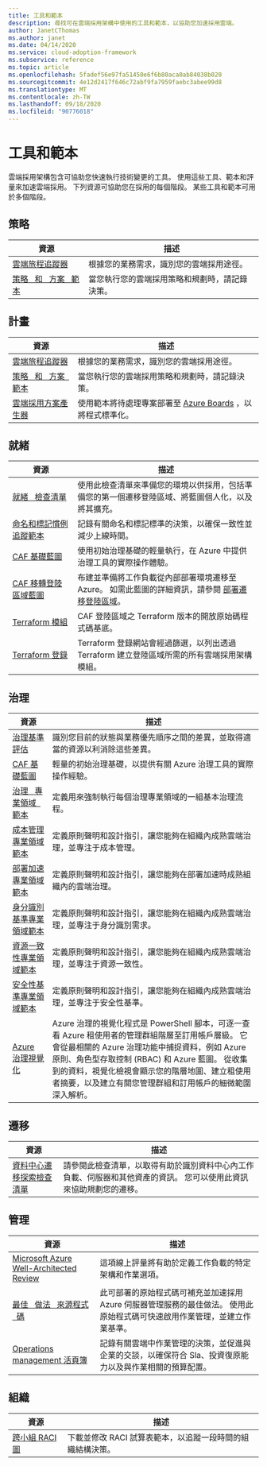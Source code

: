 ```yaml
---
title: 工具和範本
description: 尋找可在雲端採用架構中使用的工具和範本，以協助您加速採用雲端。
author: JanetCThomas
ms.author: janet
ms.date: 04/14/2020
ms.service: cloud-adoption-framework
ms.subservice: reference
ms.topic: article
ms.openlocfilehash: 5fadef56e97fa51450e6f6b80aca0ab84038b020
ms.sourcegitcommit: 4e12d2417f646c72abf9fa7959faebc3abee99d8
ms.translationtype: MT
ms.contentlocale: zh-TW
ms.lasthandoff: 09/18/2020
ms.locfileid: "90776018"
---
```

# <a name="tools-and-templates"></a>工具和範本

雲端採用架構包含可協助您快速執行技術變更的工具。 使用這些工具、範本和評量來加速雲端採用。 下列資源可協助您在採用的每個階段。 某些工具和範本可用於多個階段。

## <a name="strategy"></a>策略

| 資源 | 描述 |
|----------|-------------|
| [雲端旅程追蹤器](/assessments/?id=cloud-journey-tracker&mode=pre-assessment) | 根據您的業務需求，識別您的雲端採用途徑。 |
| [策略 &nbsp; 和 &nbsp; 方案 &nbsp; 範本](https://raw.githubusercontent.com/microsoft/CloudAdoptionFramework/master/plan/cloud-adoption-framework-strategy-and-plan-template.docx) | 當您執行您的雲端採用策略和規劃時，請記錄決策。 |

## <a name="plan"></a>計畫

| 資源 | 描述 |
|----------|-------------|
| [雲端旅程追蹤器](/assessments/?id=cloud-journey-tracker&mode=pre-assessment) | 根據您的業務需求，識別您的雲端採用途徑。 |
| [策略 &nbsp; 和 &nbsp; 方案 &nbsp; 範本](https://raw.githubusercontent.com/microsoft/CloudAdoptionFramework/master/plan/cloud-adoption-framework-strategy-and-plan-template.docx) | 當您執行您的雲端採用策略和規劃時，請記錄決策。 |
| [雲端採用方案產生器](../plan/template.md) | 使用範本將待處理專案部署至 [Azure Boards](/azure/devops/boards/get-started/what-is-azure-boards) ，以將程式標準化。 |

## <a name="ready"></a>就緒

| 資源 | 描述 |
|----------|-------------|
| [就緒 &nbsp; 檢查清單](https://raw.githubusercontent.com/Microsoft/CloudAdoptionFramework/master/ready/readiness-checklist.docx) | 使用此檢查清單來準備您的環境以供採用，包括準備您的第一個遷移登陸區域、將藍圖個人化，以及將其擴充。 |
| [命名和標記慣例追蹤範本](https://raw.githubusercontent.com/microsoft/CloudAdoptionFramework/master/ready/naming-and-tagging-conventions-tracking-template.xlsx) | 記錄有關命名和標記標準的決策，以確保一致性並減少上線時間。 |
| [CAF 基礎藍圖](https://github.com/Microsoft/CloudAdoptionFramework/tree/master/ready/migration-landing-zone-governance) | 使用初始治理基礎的輕量執行，在 Azure 中提供治理工具的實際操作體驗。 |
| [CAF 移轉登陸區域藍圖](https://github.com/Microsoft/CloudAdoptionFramework/tree/master/ready/migration-landing-zone) | 布建並準備將工作負載從內部部署環境遷移至 Azure。 如需此藍圖的詳細資訊，請參閱 [部署遷移登陸區域](../ready/landing-zone/migrate-landing-zone.md)。 |
| [Terraform 模組](../ready/landing-zone/terraform-landing-zone.md) | CAF 登陸區域之 Terraform 版本的開放原始碼程式碼基底。 |
| [Terraform 登錄](https://registry.terraform.io/search?q=aztfmod) | Terraform 登錄網站會經過篩選，以列出透過 Terraform 建立登陸區域所需的所有雲端採用架構模組。 |

## <a name="govern"></a>治理

| 資源 | 描述 |
|----------|-------------|
| [治理基準評估](https://cafbaseline.com) | 識別您目前的狀態與業務優先順序之間的差異，並取得適當的資源以利消除這些差異。 |
| [CAF 基礎藍圖](https://github.com/Microsoft/CloudAdoptionFramework/tree/master/ready/migration-landing-zone-governance) | 輕量的初始治理基礎，以提供有關 Azure 治理工具的實際操作經驗。 |
| [治理 &nbsp; 專業領域 &nbsp; 範本](https://raw.githubusercontent.com/microsoft/CloudAdoptionFramework/master/govern/governance-discipline-template.docx) | 定義用來強制執行每個治理專業領域的一組基本治理流程。 |
| [成本管理專業領域範本](https://raw.githubusercontent.com/microsoft/CloudAdoptionFramework/master/govern/cost-management-discipline-template.docx) | 定義原則聲明和設計指引，讓您能夠在組織內成熟雲端治理，並專注于成本管理。 |
| [部署加速專業領域範本](https://raw.githubusercontent.com/microsoft/CloudAdoptionFramework/master/govern/deployment-acceleration-discipline-template.docx) | 定義原則聲明和設計指引，讓您能夠在部署加速時成熟組織內的雲端治理。 |
| [身分識別基準專業領域範本](https://raw.githubusercontent.com/microsoft/CloudAdoptionFramework/master/govern/identity-baseline-discipline-template.docx) | 定義原則聲明和設計指引，讓您能夠在組織內成熟雲端治理，並專注于身分識別需求。 |
| [資源一致性專業領域範本](https://raw.githubusercontent.com/microsoft/CloudAdoptionFramework/master/govern/resource-consistency-discipline-template.docx) | 定義原則聲明和設計指引，讓您能夠在組織內成熟雲端治理，並專注于資源一致性。 |
| [安全性基準專業領域範本](https://raw.githubusercontent.com/microsoft/CloudAdoptionFramework/master/govern/security-baseline-discipline-template.docx) | 定義原則聲明和設計指引，讓您能夠在組織內成熟雲端治理，並專注于安全性基準。 |
| [Azure 治理視覺化](https://github.com/JulianHayward/Azure-MG-Sub-Governance-Reporting) | Azure 治理的視覺化程式是 PowerShell 腳本，可逐一查看 Azure 租使用者的管理群組階層至訂用帳戶層級。 它會從最相關的 Azure 治理功能中捕捉資料，例如 Azure 原則、角色型存取控制 (RBAC) 和 Azure 藍圖。 從收集到的資料，視覺化檢視會顯示您的階層地圖、建立租使用者摘要，以及建立有關您管理群組和訂用帳戶的細微範圍深入解析。 |

## <a name="migrate"></a>遷移

| 資源 | 描述 |
|----------|-------------|
| [資料中心遷移探索檢查清單](https://raw.githubusercontent.com/Microsoft/CloudAdoptionFramework/master/migrate/datacenter-migration-discovery-checklist.docx) | 請參閱此檢查清單，以取得有助於識別資料中心內工作負載、伺服器和其他資產的資訊。 您可以使用此資訊來協助規劃您的遷移。

## <a name="manage"></a>管理

| 資源 | 描述 |
|----------|-------------|
| [Microsoft Azure Well-Architected Review](/assessments/?id=azure-architecture-review) | 這項線上評量將有助於定義工作負載的特定架構和作業選項。 |
| [最佳 &nbsp; 做法 &nbsp; 來源程式 &nbsp; 碼](https://github.com/Microsoft/CloudAdoptionFramework/tree/master/manage/Automation-Best-Practices) | 此可部署的原始程式碼可補充並加速採用 Azure 伺服器管理服務的最佳做法。 使用此原始程式碼可快速啟用作業管理，並建立作業基準。 |
| [Operations management 活頁簿](https://raw.githubusercontent.com/Microsoft/CloudAdoptionFramework/master/manage/opsmanagementworkbook.xlsx) | 記錄有關雲端中作業管理的決策，並促進與企業的交談，以確保符合 Sla、投資復原能力以及與作業相關的預算配置。 |

## <a name="organize"></a>組織

| 資源 | 描述 |
|----------|-------------|
| [跨小組 RACI 圖](https://raw.githubusercontent.com/microsoft/CloudAdoptionFramework/master/organize/raci-template.xlsx) | 下載並修改 RACI 試算表範本，以追蹤一段時間的組織結構決策。 |
